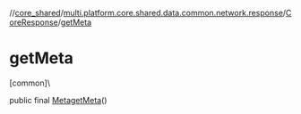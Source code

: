 //[core_shared](../../../index.md)/[multi.platform.core.shared.data.common.network.response](../index.md)/[CoreResponse](index.md)/[getMeta](get-meta.md)

# getMeta

[common]\

public final [Meta](../../multi.platform.core.shared.domain.common.entity/-meta/index.md)[getMeta](get-meta.md)()

